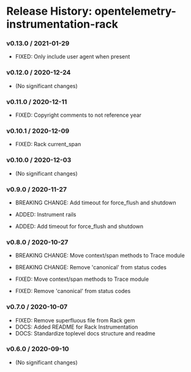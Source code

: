 # Release History: opentelemetry-instrumentation-rack

### v0.13.0 / 2021-01-29

* FIXED: Only include user agent when present 

### v0.12.0 / 2020-12-24

* (No significant changes)

### v0.11.0 / 2020-12-11

* FIXED: Copyright comments to not reference year 

### v0.10.1 / 2020-12-09

* FIXED: Rack current_span 

### v0.10.0 / 2020-12-03

* (No significant changes)

### v0.9.0 / 2020-11-27

* BREAKING CHANGE: Add timeout for force_flush and shutdown 

* ADDED: Instrument rails 
* ADDED: Add timeout for force_flush and shutdown 

### v0.8.0 / 2020-10-27

* BREAKING CHANGE: Move context/span methods to Trace module 
* BREAKING CHANGE: Remove 'canonical' from status codes 

* FIXED: Move context/span methods to Trace module 
* FIXED: Remove 'canonical' from status codes 

### v0.7.0 / 2020-10-07

* FIXED: Remove superfluous file from Rack gem 
* DOCS: Added README for Rack Instrumentation 
* DOCS: Standardize toplevel docs structure and readme 

### v0.6.0 / 2020-09-10

* (No significant changes)

